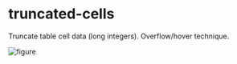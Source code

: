 # truncated-cells
Truncate table cell data (long integers). Overflow/hover technique.

![figure](https://cdn.dribbble.com/users/33136/screenshots/4113589/2018-01-17_10.16.33.gif)
